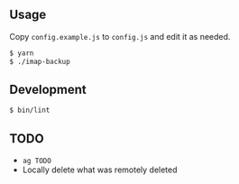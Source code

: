 ## Usage

Copy `config.example.js` to `config.js` and edit it as needed.

```bash
$ yarn
$ ./imap-backup
```

## Development

```bash
$ bin/lint
```

## TODO

- `ag TODO`
- Locally delete what was remotely deleted
